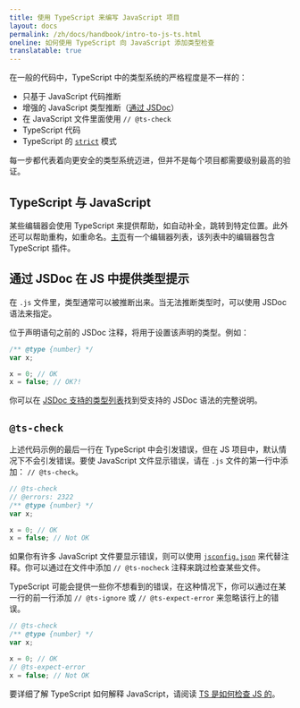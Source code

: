 ```yaml
---
title: 使用 TypeScript 来编写 JavaScript 项目
layout: docs
permalink: /zh/docs/handbook/intro-to-js-ts.html
oneline: 如何使用 TypeScript 向 JavaScript 添加类型检查
translatable: true
---
```


在一般的代码中，TypeScript 中的类型系统的严格程度是不一样的：

- 只基于 JavaScript 代码推断
- 增强的 JavaScript 类型推断（[通过 JSDoc](/zh/docs/handbook/jsdoc-supported-types.html)）
- 在 JavaScript 文件里面使用 `// @ts-check` 
- TypeScript 代码
- TypeScript 的 [`strict`](/zh/tsconfig#strict) 模式

每一步都代表着向更安全的类型系统迈进，但并不是每个项目都需要级别最高的验证。

## TypeScript 与 JavaScript

某些编辑器会使用 TypeScript 来提供帮助，如自动补全，跳转到特定位置。此外还可以帮助重构，如重命名。[主页](/zh)有一个编辑器列表，该列表中的编辑器包含 TypeScript 插件。

## 通过 JSDoc 在 JS 中提供类型提示

在 `.js` 文件里，类型通常可以被推断出来。当无法推断类型时，可以使用 JSDoc 语法来指定。

位于声明语句之前的 JSDoc 注释，将用于设置该声明的类型。例如：

```js twoslash
/** @type {number} */
var x;

x = 0; // OK
x = false; // OK?!
```

你可以在 [JSDoc 支持的类型列表](/zh/docs/handbook/jsdoc-supported-types.html)找到受支持的 JSDoc 语法的完整说明。

## `@ts-check`

上述代码示例的最后一行在 TypeScript 中会引发错误，但在 JS 项目中，默认情况下不会引发错误。要使 JavaScript 文件显示错误，请在 `.js` 文件的第一行中添加： `// @ts-check`。

```js twoslash
// @ts-check
// @errors: 2322
/** @type {number} */
var x;

x = 0; // OK
x = false; // Not OK
```

如果你有许多 JavaScript 文件要显示错误，则可以使用 [`jsconfig.json`](/zh/docs/handbook/tsconfig-json.html) 来代替注释。你可以通过在文件中添加 `// @ts-nocheck` 注释来跳过检查某些文件。

TypeScript 可能会提供一些你不想看到的错误，在这种情况下，你可以通过在某一行的前一行添加 `// @ts-ignore` 或 `// @ts-expect-error` 来忽略该行上的错误。

```js twoslash
// @ts-check
/** @type {number} */
var x;

x = 0; // OK
// @ts-expect-error
x = false; // Not OK
```

要详细了解 TypeScript 如何解释 JavaScript，请阅读 [TS 是如何检查 JS 的](/zh/docs/handbook/type-checking-javascript-files.html)。
